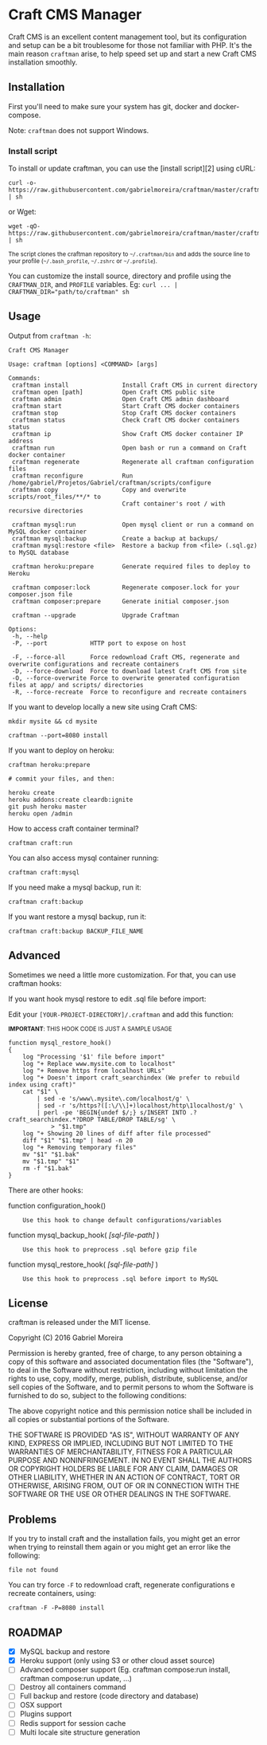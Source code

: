 # Craft CMS Manager

Craft CMS is an excellent content management tool, but its configuration and setup can be a bit troublesome for those not familiar with PHP.
It's the main reason `craftman` arise, to help speed set up and start a new Craft CMS installation smoothly.

## Installation

First you'll need to make sure your system has git, docker and docker-compose. 

Note: `craftman` does not support Windows.

### Install script

To install or update craftman, you can use the [install script][2] using cURL:

    curl -o- https://raw.githubusercontent.com/gabrielmoreira/craftman/master/craftman_install | sh

or Wget:

    wget -qO- https://raw.githubusercontent.com/gabrielmoreira/craftman/master/craftman_install | sh

<sub>The script clones the craftman repository to `~/.craftman/bin` and adds the source line to your profile (`~/.bash_profile`, `~/.zshrc` or `~/.profile`).</sub>

You can customize the install source, directory and profile using the `CRAFTMAN_DIR`, and `PROFILE` variables.
Eg: `curl ... | CRAFTMAN_DIR="path/to/craftman" sh`

## Usage

 Output from `craftman -h`:
 
    Craft CMS Manager
    
    Usage: craftman [options] <COMMAND> [args]
    
    Commands:
     craftman install               Install Craft CMS in current directory
     craftman open [path]           Open Craft CMS public site
     craftman admin                 Open Craft CMS admin dashboard
     craftman start                 Start Craft CMS docker containers
     craftman stop                  Stop Craft CMS docker containers
     craftman status                Check Craft CMS docker containers status
     craftman ip                    Show Craft CMS docker container IP address
     craftman run                   Open bash or run a command on Craft docker container
     craftman regenerate            Regenerate all craftman configuration files
     craftman reconfigure           Run /home/gabriel/Projetos/Gabriel/craftman/scripts/configure
     craftman copy                  Copy and overwrite scripts/root_files/**/* to
                                    Craft container's root / with recursive directories
    
     craftman mysql:run             Open mysql client or run a command on MySQL docker container
     craftman mysql:backup          Create a backup at backups/
     craftman mysql:restore <file>  Restore a backup from <file> (.sql.gz) to MySQL database
    
     craftman heroku:prepare        Generate required files to deploy to Heroku
    
     craftman composer:lock         Regenerate composer.lock for your composer.json file
     craftman composer:prepare      Generate initial composer.json
    
     craftman --upgrade             Upgrade Craftman
    
    Options:
     -h, --help
     -P, --port            HTTP port to expose on host
    
     -F, --force-all       Force redownload Craft CMS, regenerate and overwrite configurations and recreate containers
     -D, --force-download  Force to download latest Craft CMS from site
     -O, --force-overwrite Force to overwrite generated configuration files at app/ and scripts/ directories
     -R, --force-recreate  Force to reconfigure and recreate containers


If you want to develop locally a new site using Craft CMS:

    mkdir mysite && cd mysite

    craftman --port=8080 install

If you want to deploy on heroku:

    craftman heroku:prepare

    # commit your files, and then:

    heroku create
    heroku addons:create cleardb:ignite
    git push heroku master
    heroku open /admin

How to access craft container terminal?

    craftman craft:run

You can also access mysql container running:

    craftman craft:mysql

If you need make a mysql backup, run it:

    craftman craft:backup

If you want restore a mysql backup, run it:

    craftman craft:backup BACKUP_FILE_NAME

## Advanced

Sometimes we need a little more customization. For that, you can use craftman hooks:

If you want hook mysql restore to edit .sql file before import:

Edit your `[YOUR-PROJECT-DIRECTORY]/.craftman` and add this function:

<sub>**IMPORTANT**: THIS HOOK CODE IS JUST A SAMPLE USAGE</sub>

    function mysql_restore_hook()
    {
        log "Processing '$1' file before import"
    	log "+ Replace www.mysite.com to localhost"
    	log "+ Remove https from localhost URLs"
    	log "+ Doesn't import craft_searchindex (We prefer to rebuild index using craft)"
    	cat "$1" \
    		| sed -e 's/www\.mysite\.com/localhost/g' \
    		| sed -r 's/https?([:\/\\]+)localhost/http\1localhost/g' \
    		| perl -pe 'BEGIN{undef $/;} s/INSERT INTO .?craft_searchindex.*?DROP TABLE/DROP TABLE/sg' \
    			> "$1.tmp"
    	log "+ Showing 20 lines of diff after file processed"
    	diff "$1" "$1.tmp" | head -n 20
    	log "+ Removing temporary files"
    	mv "$1" "$1.bak"
    	mv "$1.tmp" "$1"
    	rm -f "$1.bak"
    }
    
There are other hooks:

function configuration_hook()

        Use this hook to change default configurations/variables

function mysql_backup_hook( *[sql-file-path]* )

        Use this hook to preprocess .sql before gzip file

function mysql_restore_hook( *[sql-file-path]* )

        Use this hook to preprocess .sql before import to MySQL

## License

craftman is released under the MIT license.


Copyright (C) 2016 Gabriel Moreira

Permission is hereby granted, free of charge, to any person obtaining a copy of this software and associated documentation files (the "Software"), to deal in the Software without restriction, including without limitation the rights to use, copy, modify, merge, publish, distribute, sublicense, and/or sell copies of the Software, and to permit persons to whom the Software is furnished to do so, subject to the following conditions:

The above copyright notice and this permission notice shall be included in all copies or substantial portions of the Software.

THE SOFTWARE IS PROVIDED "AS IS", WITHOUT WARRANTY OF ANY KIND, EXPRESS OR IMPLIED, INCLUDING BUT NOT LIMITED TO THE WARRANTIES OF MERCHANTABILITY, FITNESS FOR A PARTICULAR PURPOSE AND NONINFRINGEMENT. IN NO EVENT SHALL THE AUTHORS OR COPYRIGHT HOLDERS BE LIABLE FOR ANY CLAIM, DAMAGES OR OTHER LIABILITY, WHETHER IN AN ACTION OF CONTRACT, TORT OR OTHERWISE, ARISING FROM, OUT OF OR IN CONNECTION WITH THE SOFTWARE OR THE USE OR OTHER DEALINGS IN THE SOFTWARE.


## Problems

If you try to install craft and the installation fails, you might get an error when trying to reinstall them again or you might get an error like the following:

    file not found

You can try force `-F` to redownload craft, regenerate configurations e recreate containers, using:

    craftman -F -P=8080 install

## ROADMAP

- [x] MySQL backup and restore
- [x] Heroku support (only using S3 or other cloud asset source)
- [ ] Advanced composer support (Eg. craftman compose:run install, craftman compose:run update, ...)
- [ ] Destroy all containers command
- [ ] Full backup and restore (code directory and database)
- [ ] OSX support
- [ ] Plugins support
- [ ] Redis support for session cache
- [ ] Multi locale site structure generation
